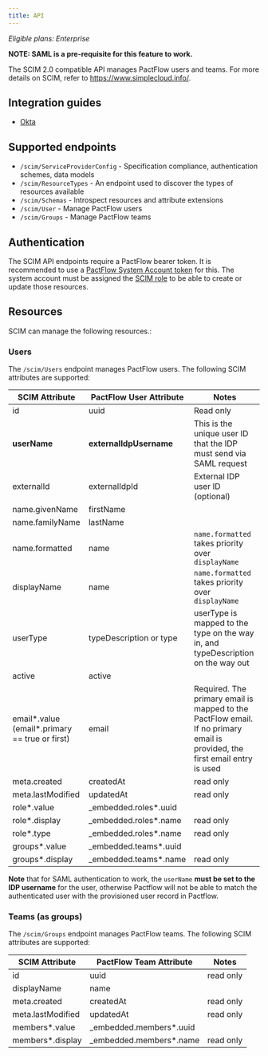 ```yaml
---
title: API
---
```


_Eligible plans: Enterprise_

**NOTE: SAML is a pre-requisite for this feature to work.**

The SCIM 2.0 compatible API manages PactFlow users and teams. For more details on SCIM, refer to https://www.simplecloud.info/.

## Integration guides

* [Okta](/docs/scim/okta)

## Supported endpoints

* `/scim/ServiceProviderConfig` -  Specification compliance, authentication schemes, data models
* `/scim/ResourceTypes` - An endpoint used to discover the types of resources available
* `/scim/Schemas` - Introspect resources and attribute extensions
* `/scim/User` - Manage PactFlow users
* `/scim/Groups` - Manage PactFlow teams

## Authentication

The SCIM API endpoints require a PactFlow bearer token. It is recommended to use a
[PactFlow System Account token](/docs/user-interface/settings/users#system-accounts) for this. The system account must
be assigned the [SCIM role](/docs/permissions/predefined-roles#scim) to be able to create or update those resources.

## Resources

SCIM can manage the following resources.:

### Users

The `/scim/Users` endpoint manages PactFlow users. The following SCIM attributes are supported:

| SCIM Attribute                                  | PactFlow User Attribute | Notes                                                                                                                       |
|-------------------------------------------------|-------------------------|-----------------------------------------------------------------------------------------------------------------------------|
| id                                              | uuid                    | Read only                                                                                                                   |
| **userName**                                    | **externalIdpUsername** | This is the unique user ID that the IDP must send via SAML request                                                          |
| externalId                                      | externalIdpId           | External IDP user ID (optional)                                                                                             |
| name.givenName                                  | firstName               |                                                                                                                             |
| name.familyName                                 | lastName                |                                                                                                                             |
| name.formatted                                  | name                    | `name.formatted` takes priority over `displayName`                                                                          | 
| displayName                                     | name                    | `name.formatted` takes priority over `displayName`                                                                          |
| userType                                        | typeDescription or type | userType is mapped to the type on the way in, and typeDescription on the way out                                            |   
| active                                          | active                  |                                                                                                                             |
| email\*.value (email*.primary == true or first) | email                   | Required. The primary email is mapped to the PactFlow email. If no primary email is provided, the first email entry is used | 
| meta.created                                    | createdAt               | read only                                                                                                                   |
| meta.lastModified                               | updatedAt               | read only                                                                                                                   |
| role*.value                                     | _embedded.roles*.uuid   |                                                                                                                             |
| role*.display                                   | _embedded.roles*.name   | read only                                                                                                                   |
| role*.type                                      | _embedded.roles*.name   | read only                                                                                                                   |
| groups*.value                                   | _embedded.teams*.uuid   |                                                                                                                             |
| groups*.display                                 | _embedded.teams*.name   | read only                                                                                                                   |

**Note** that for SAML authentication to work, the `userName` **must be set to the IDP username** for the user, otherwise 
Pactflow will not be able to match the authenticated user with the provisioned user record in Pactflow.

### Teams (as groups)

The `/scim/Groups` endpoint manages PactFlow teams. The following SCIM attributes are supported:

| SCIM Attribute    | PactFlow Team Attribute | Notes     |
|-------------------|-------------------------|-----------|
| id                | uuid                    | read only |
| displayName       | name                    |           |
| meta.created      | createdAt               | read only |
| meta.lastModified | updatedAt               | read only |
| members*.value    | _embedded.members*.uuid |           |
| members*.display  | _embedded.members*.name | read only |
